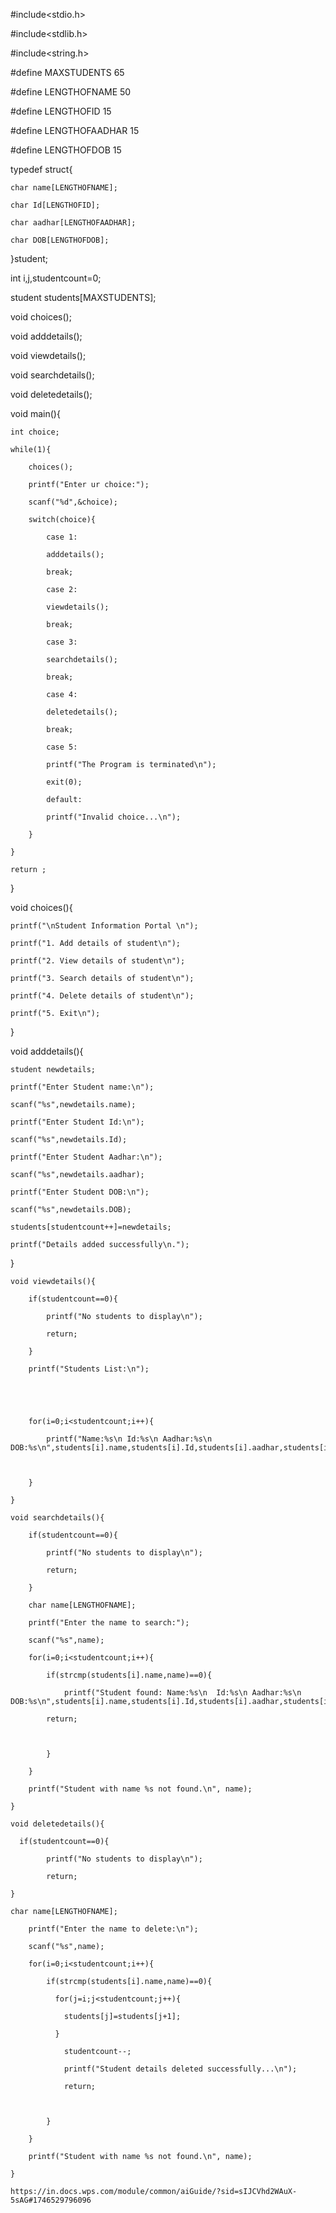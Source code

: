 #include<stdio.h>

#include<stdlib.h>

#include<string.h>



#define MAXSTUDENTS 65

#define LENGTHOFNAME 50

#define LENGTHOFID 15

#define LENGTHOFAADHAR 15

#define LENGTHOFDOB 15



typedef struct{

    char name[LENGTHOFNAME];

    char Id[LENGTHOFID];

    char aadhar[LENGTHOFAADHAR];

    char DOB[LENGTHOFDOB];

}student;

int i,j,studentcount=0;

 student students[MAXSTUDENTS];

 

 

 void choices();

 void adddetails();

  void viewdetails();

  void searchdetails();

  void deletedetails();

 

void main(){

    int choice;

    while(1){

        choices();

        printf("Enter ur choice:");

        scanf("%d",&choice);

        switch(choice){

            case 1:

            adddetails();

            break;

            case 2:

            viewdetails();                                                 

            break;

            case 3:

            searchdetails();

            break;

            case 4:

            deletedetails();

            break;

            case 5:

            printf("The Program is terminated\n");

            exit(0);

            default:

            printf("Invalid choice...\n");

        }

    }

    return ;

}

void choices(){

    printf("\nStudent Information Portal \n");

    printf("1. Add details of student\n");

    printf("2. View details of student\n");

    printf("3. Search details of student\n");

    printf("4. Delete details of student\n");

    printf("5. Exit\n");

}

void adddetails(){

    

    

    student newdetails;

    printf("Enter Student name:\n");

    scanf("%s",newdetails.name);

    printf("Enter Student Id:\n");

    scanf("%s",newdetails.Id);

    printf("Enter Student Aadhar:\n");

    scanf("%s",newdetails.aadhar);

    printf("Enter Student DOB:\n");

    scanf("%s",newdetails.DOB);

    students[studentcount++]=newdetails;

    printf("Details added successfully\n.");

}

    void viewdetails(){

        if(studentcount==0){

            printf("No students to display\n");

            return;

        }

        printf("Students List:\n");

     

       

        for(i=0;i<studentcount;i++){

            printf("Name:%s\n Id:%s\n Aadhar:%s\n DOB:%s\n",students[i].name,students[i].Id,students[i].aadhar,students[i].DOB);

           

        }

    }

    void searchdetails(){

        if(studentcount==0){

            printf("No students to display\n");

            return;

        }

        char name[LENGTHOFNAME];

        printf("Enter the name to search:");

        scanf("%s",name);

        for(i=0;i<studentcount;i++){

            if(strcmp(students[i].name,name)==0){

                printf("Student found: Name:%s\n  Id:%s\n Aadhar:%s\n DOB:%s\n",students[i].name,students[i].Id,students[i].aadhar,students[i].DOB);

            return;

              

            }

        }

        printf("Student with name %s not found.\n", name);

    }

    void deletedetails(){

      if(studentcount==0){

            printf("No students to display\n");

            return;

    }

    char name[LENGTHOFNAME];

        printf("Enter the name to delete:\n");

        scanf("%s",name);

        for(i=0;i<studentcount;i++){

            if(strcmp(students[i].name,name)==0){

              for(j=i;j<studentcount;j++){

                students[j]=students[j+1];

              }

                studentcount--;

                printf("Student details deleted successfully...\n");

                return;

              

            }

        }

        printf("Student with name %s not found.\n", name);

    }

    https://in.docs.wps.com/module/common/aiGuide/?sid=sIJCVhd2WAuX-5sAG#1746529796096
